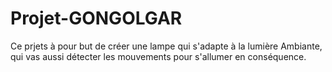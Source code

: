 # Projet-GONGOLGAR
Ce prjets à pour but de créer une lampe qui s'adapte à la lumière Ambiante, qui vas aussi détecter les mouvements pour s'allumer en conséquence.
